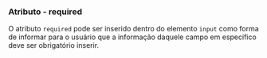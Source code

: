 ### Atributo - required

O atributo `required` pode ser inserido dentro do elemento `input` como forma de informar para o usuário que a informação daquele campo em especifico deve ser obrigatório inserir.